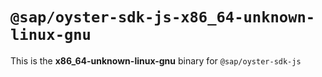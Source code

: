 # `@sap/oyster-sdk-js-x86_64-unknown-linux-gnu`

This is the **x86_64-unknown-linux-gnu** binary for `@sap/oyster-sdk-js`
